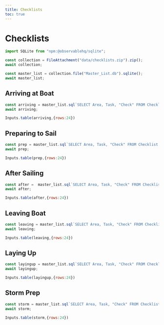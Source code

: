 ```yaml
---
title: Checklists
toc: true
---
```


# Checklists

```js
import SQLite from "npm:@observablehq/sqlite";
```

```js
const collection = FileAttachment("data/checklists.zip").zip();
await collection;
```

```js
const master_list = collection.file("Master_List.db").sqlite();
await master_list;
```

## Arriving at Boat


```js
const arriving = master_list.sql`SELECT Area, Task, "Check" FROM Checklist WHERE Arriving_On_Boat = 'Y' ORDER BY Area, Task`;
await arriving;
```

```js
Inputs.table(arriving,{rows:24})
```

## Preparing to Sail

```js
const prep = master_list.sql`SELECT Area, Task, "Check" FROM Checklist WHERE Preparing_to_Sail = 'Y' ORDER BY Area, Task`;
await prep;
```

```js
Inputs.table(prep,{rows:24})
```

## After Sailing

```js
const after =  master_list.sql`SELECT Area, Task, "Check" FROM Checklist WHERE After_Sailing = 'Y' ORDER BY Area, Task`;
await after;
```

```js
Inputs.table(after,{rows:24})
```

## Leaving Boat


```js
const leaving = master_list.sql`SELECT Area, Task, "Check" FROM Checklist WHERE Leaving_Boat = 'Y' ORDER BY Area, Task`;
await leaving;
```

```js
Inputs.table(leaving,{rows:24})
```

## Laying Up


```js
const layingup = master_list.sql`SELECT Area, Task, "Check" FROM Checklist WHERE Laying_Up = 'Y' ORDER BY Area, Task`;
await layingup;
```

```js
Inputs.table(layingup,{rows:24})
```

## Storm Prep

```js
const storm = master_list.sql`SELECT Area, Task, "Check" FROM Checklist WHERE Storm_Prep___Marina = 'Y' ORDER BY Area, Task`;
await storm;
```

```js
Inputs.table(storm,{rows:24})
```
